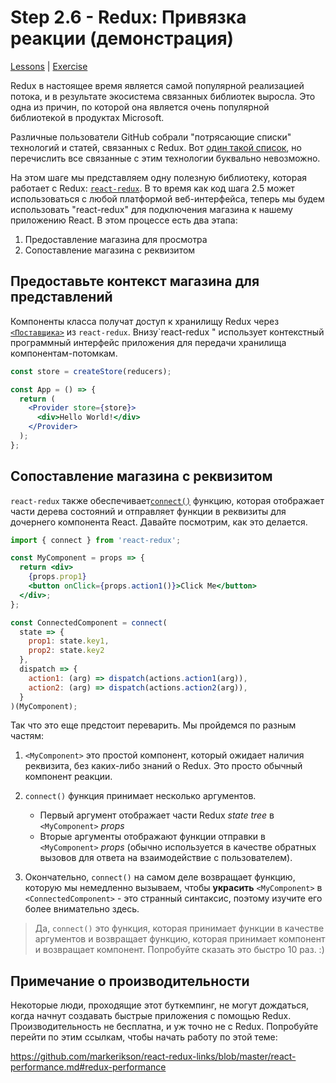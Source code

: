 # Step 2.6 - Redux: Привязка реакции (демонстрация)

[Lessons](../../) | [Exercise](../exercise/)

Redux в настоящее время является самой популярной реализацией потока, и в результате экосистема связанных библиотек выросла. Это одна из причин, по которой она является очень популярной библиотекой в продуктах Microsoft.

Различные пользователи GitHub собрали "потрясающие списки" технологий и статей, связанных с Redux. Вот [один такой список](https://github.com/xgrommx/awesome-redux#react---a-javascript-library-for-building-user-interfaces), но перечислить все связанные с этим технологии буквально невозможно.

На этом шаге мы представляем одну полезную библиотеку, которая работает с Redux: [`react-redux`](https://react-redux.js.org/). В то время как код шага 2.5 может использоваться с любой платформой веб-интерфейса, теперь мы будем использовать "react-redux" для подключения магазина к нашему приложению React. В этом процессе есть два этапа:

1. Предоставление магазина для просмотра
2. Сопоставление магазина с реквизитом

## Предоставьте контекст магазина для представлений

Компоненты класса получат доступ к хранилищу Redux через [`<Поставщика>`](https://react-redux.js.org/api/provider) из `react-redux`. Внизу`react-redux " использует контекстный программный интерфейс приложения для передачи хранилища компонентам-потомкам.

```jsx
const store = createStore(reducers);

const App = () => {
  return (
    <Provider store={store}>
      <div>Hello World!</div>
    </Provider>
  );
};
```

## Сопоставление магазина с реквизитом

`react-redux` также обеспечивает[`connect()`](https://react-redux.js.org/api/connect) функцию, которая отображает части дерева состояний и отправляет функции в реквизиты для дочернего компонента React. Давайте посмотрим, как это делается.
```jsx
import { connect } from 'react-redux';

const MyComponent = props => {
  return <div>
    {props.prop1}
    <button onClick={props.action1()}>Click Me</button>
  </div>;
};

const ConnectedComponent = connect(
  state => {
    prop1: state.key1,
    prop2: state.key2
  },
  dispatch => {
    action1: (arg) => dispatch(actions.action1(arg)),
    action2: (arg) => dispatch(actions.action2(arg)),
  }
)(MyComponent);
```

Так что это еще предстоит переварить. Мы пройдемся по разным частям:

1. `<MyComponent>` это простой компонент, который ожидает наличия реквизита, без каких-либо знаний о Redux. Это просто обычный компонент реакции.

3. `connect()` функция принимает несколько аргументов.

   - Первый аргумент отображает части Redux _state tree_ в `<MyComponent>` _props_
   - Вторые аргументы отображают функции отправки в `<MyComponent>` _props_ (обычно используется в качестве обратных вызовов для ответа на взаимодействие с пользователем). 
   
3. Окончательно, `connect()` на самом деле возвращает функцию, которую мы немедленно вызываем, чтобы **украсить** `<MyComponent>` в `<ConnectedComponent>` - это странный синтаксис, поэтому изучите его более внимательно здесь.

> Да, `connect()` это функция, которая принимает функции в качестве аргументов и возвращает функцию, которая принимает компонент и возвращает компонент. Попробуйте сказать это быстро 10 раз. :)
>
## Примечание о производительности

Некоторые люди, проходящие этот буткемпинг, не могут дождаться, когда начнут создавать быстрые приложения с помощью Redux. Производительность не бесплатна, и уж точно не с Redux. Попробуйте перейти по этим ссылкам, чтобы начать работу по этой теме:

https://github.com/markerikson/react-redux-links/blob/master/react-performance.md#redux-performance
